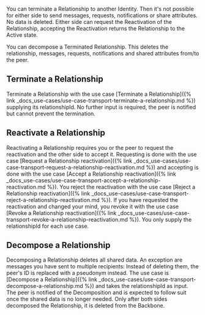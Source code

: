 You can terminate a Relationship to another Identity. Then it's not possible for either side to send messages, requests, notifications or share attributes. No data is deleted. Either side can request the Reactivation of the Relationship, accepting the Reactivation returns the Relationship to the Active state.

You can decompose a Terminated Relationship. This deletes the relationship, messages, requests, notifications and shared attributes from/to the peer.

## Terminate a Relationship

Terminate a Relationship with the use case [Terminate a Relationship]({% link _docs_use-cases/use-case-transport-terminate-a-relationship.md %}) supplying its relationshipId. No further input is required, the peer is notified but cannot prevent the termination.

## Reactivate a Relationship

Reactivating a Relationship requires you or the peer to request the reactivation and the other side to accept it. Requesting is done with the use case [Request a Relationship reactivation]({% link _docs_use-cases/use-case-transport-request-a-relationship-reactivation.md %}) and accepting is done with the use case [Accept a Relationship reactivation]({% link _docs_use-cases/use-case-transport-accept-a-relationship-reactivation.md %}). You reject the reactivation with the use case [Reject a Relationship reactivation]({% link _docs_use-cases/use-case-transport-reject-a-relationship-reactivation.md %}). If you have requested the reactivation and changed your mind, you revoke it with the use case [Revoke a Relationship reactivation]({% link _docs_use-cases/use-case-transport-revoke-a-relationship-reactivation.md %}).
You only supply the relationshipId for each use case.

## Decompose a Relationship

Decomposing a Relationship deletes all shared data. An exception are messages you have sent to multiple recipients: Instead of deleting them, the peer's ID is replaced with a pseudonym instead. The use case is [Decompose a Relationship]({% link _docs_use-cases/use-case-transport-decompose-a-relationship.md %}) and takes the relationshipId as input.
The peer is notified of the Decomposition and is expected to follow suit once the shared data is no longer needed. Only after both sides decomposed the Relationship, it is deleted from the Backbone.
